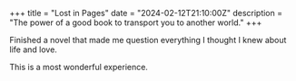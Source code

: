 +++
title = "Lost in Pages"
date = "2024-02-12T21:10:00Z"
description = "The power of a good book to transport you to another world."
+++

Finished a novel that made me question everything I thought I knew about life and love.

This is a most wonderful experience.
